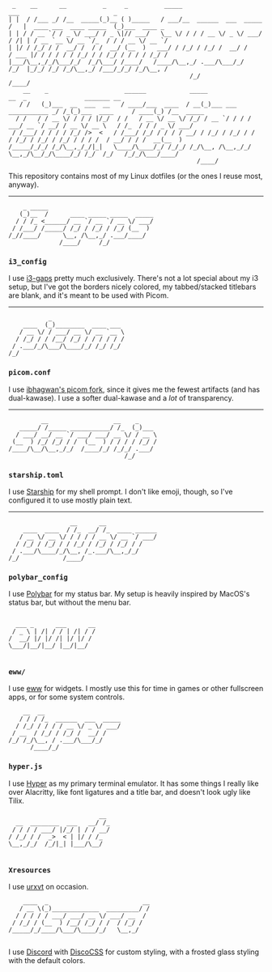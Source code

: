 ```plaintext
 _    __      __          _     _          _____                          ___                          _            
| |  / /___ _/ /__  _____(_)__ ( )_____   / ___/__  ______  ___  _____   /   |  ____ ___  ____ _____  (_)___  ____ _
| | / / __ `/ / _ \/ ___/ / _ \|// ___/   \__ \/ / / / __ \/ _ \/ ___/  / /| | / __ `__ \/ __ `/_  / / / __ \/ __ `/
| |/ / /_/ / /  __/ /  / /  __/ (__  )   ___/ / /_/ / /_/ /  __/ /     / ___ |/ / / / / / /_/ / / /_/ / / / / /_/ / 
|___/\__,_/_/\___/_/  /_/\___/ /____/   /____/\__,_/ .___/\___/_/     /_/  |_/_/ /_/ /_/\__,_/ /___/_/_/ /_/\__, /  
                                                  /_/                                                      /____/   
    __    _                     ______            _____                        __  _                _______ __         
   / /   (_)___  __  ___  __   / ____/___  ____  / __(_)___ ___  ___________ _/ /_(_)___  ____     / ____(_) /__  _____
  / /   / / __ \/ / / / |/_/  / /   / __ \/ __ \/ /_/ / __ `/ / / / ___/ __ `/ __/ / __ \/ __ \   / /_  / / / _ \/ ___/
 / /___/ / / / / /_/ />  <   / /___/ /_/ / / / / __/ / /_/ / /_/ / /  / /_/ / /_/ / /_/ / / / /  / __/ / / /  __(__  ) 
/_____/_/_/ /_/\__,_/_/|_|   \____/\____/_/ /_/_/ /_/\__, /\__,_/_/   \__,_/\__/_/\____/_/ /_/  /_/   /_/_/\___/____/  
                                                    /____/                                                             
```

This repository contains most of my Linux dotfiles (or the ones I reuse most, anyway).

---

```plaintext
    _ _____                             
   (_)__  /      ____ _____ _____  _____
  / / /_ <______/ __ `/ __ `/ __ \/ ___/
 / /___/ /_____/ /_/ / /_/ / /_/ (__  ) 
/_//____/      \__, /\__,_/ .___/____/  
              /____/     /_/            
```
### `i3_config`
I use [i3-gaps](https://github.com/airblader/i3) pretty much exclusively. There's not a lot special about my i3 setup, but I've got the borders nicely colored, my tabbed/stacked titlebars are blank, and it's meant to be used with Picom.

---

```plaintext
           _                    
    ____  (_)________  ____ ___ 
   / __ \/ / ___/ __ \/ __ `__ \
  / /_/ / / /__/ /_/ / / / / / /
 / .___/_/\___/\____/_/ /_/ /_/ 
/_/                             
```
### `picom.conf`
I use [ibhagwan's picom fork](https://github.com/ibhagwan/picom), since it gives me the fewest artifacts (and has dual-kawase). I use a softer dual-kawase and a *lot* of transparency.

---

```plaintext
         __                  __    _     
   _____/ /_____ ___________/ /_  (_)___ 
  / ___/ __/ __ `/ ___/ ___/ __ \/ / __ \
 (__  ) /_/ /_/ / /  (__  ) / / / / /_/ /
/____/\__/\__,_/_/  /____/_/ /_/_/ .___/ 
                                /_/      
```
### `starship.toml`
I use [Starship](https://starship.rs) for my shell prompt. I don't like emoji, though, so I've configured it to use mostly plain text.

---

```plaintext
                 __      __              
    ____  ____  / /_  __/ /_  ____ ______
   / __ \/ __ \/ / / / / __ \/ __ `/ ___/
  / /_/ / /_/ / / /_/ / /_/ / /_/ / /    
 / .___/\____/_/\__, /_.___/\__,_/_/     
/_/            /____/                    
```
### `polybar_config`

I use [Polybar](https://github.com/polybar/polybar) for my status bar. My setup is heavily inspired by MacOS's status bar, but without the menu bar.

```plaintext
                        
  ___ _      ___      __
 / _ \ | /| / / | /| / /
/  __/ |/ |/ /| |/ |/ / 
\___/|__/|__/ |__/|__/  
                        
```

### `eww/`

I use [eww](https://github.com/elkowar/eww) for widgets. I mostly use this for time in games or other fullscreen apps, or for some system controls.

```plaintext
    __  __                     
   / / / /_  ______  ___  _____
  / /_/ / / / / __ \/ _ \/ ___/
 / __  / /_/ / /_/ /  __/ /    
/_/ /_/\__, / .___/\___/_/     
      /____/_/                 
```

### `hyper.js`

I use [Hyper](https://hyper.is) as my primary terminal emulator. It has some things I really like over Alacritty, like font ligatures and a title bar, and doesn't look ugly like Tilix.

```plaintext
                         __ 
  __  ________  ___   __/ /_
 / / / / ___/ |/_/ | / / __/
/ /_/ / /  _>  < | |/ / /_  
\__,_/_/  /_/|_| |___/\__/  
                            
```

### `Xresources`

I use [urxvt](http://software.schmorp.de/pkg/rxvt-unicode.html) on occasion.

```plaintext
    ____  _                          __
   / __ \(_)_____________  _________/ /
  / / / / / ___/ ___/ __ \/ ___/ __  / 
 / /_/ / (__  ) /__/ /_/ / /  / /_/ /  
/_____/_/____/\___/\____/_/   \__,_/   
                                       
```

I use [Discord](https://discord.com) with [DiscoCSS](https://github.com/mlvzk/discocss) for custom styling, with a frosted glass styling with the default colors.
